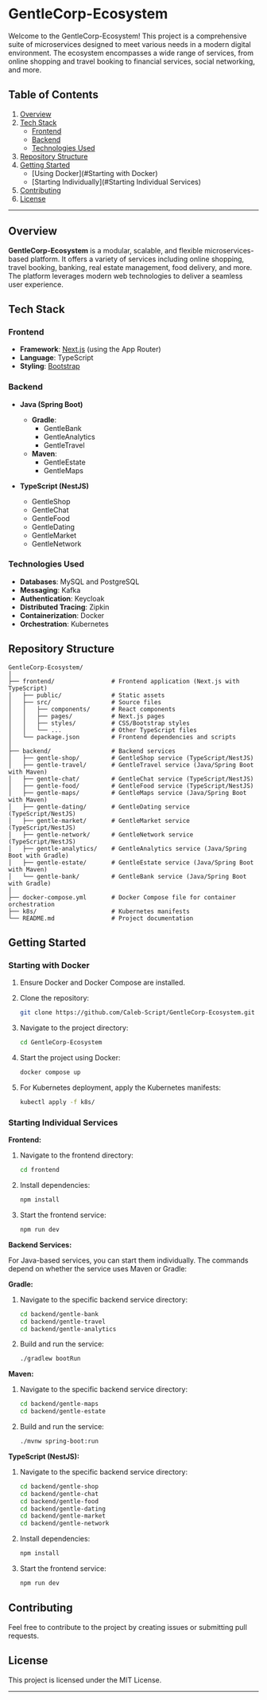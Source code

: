 # GentleCorp-Ecosystem

Welcome to the GentleCorp-Ecosystem! This project is a comprehensive suite of microservices designed to meet various needs in a modern digital environment. The ecosystem encompasses a wide range of services, from online shopping and travel booking to financial services, social networking, and more.

## Table of Contents

1. [Overview](#overview)
2. [Tech Stack](#tech-stack)
   - [Frontend](#frontend)
   - [Backend](#backend)
   - [Technologies Used](#technologies-used)
3. [Repository Structure](#repository-structure)
4. [Getting Started](#getting-started)
   - [Using Docker](#Starting with Docker)
   - [Starting Individually](#Starting Individual Services)
5. [Contributing](#contributing)
6. [License](#license)

---

## Overview

**GentleCorp-Ecosystem** is a modular, scalable, and flexible microservices-based platform. It offers a variety of services including online shopping, travel booking, banking, real estate management, food delivery, and more. The platform leverages modern web technologies to deliver a seamless user experience.

## Tech Stack

### Frontend

- **Framework**: [Next.js](https://nextjs.org/) (using the App Router)
- **Language**: TypeScript
- **Styling**: [Bootstrap](https://getbootstrap.com/)

### Backend

- **Java (Spring Boot)**

  - **Gradle**:
    - GentleBank
    - GentleAnalytics
    - GentleTravel
  - **Maven**:
    - GentleEstate
    - GentleMaps

- **TypeScript (NestJS)**
  - GentleShop
  - GentleChat
  - GentleFood
  - GentleDating
  - GentleMarket
  - GentleNetwork

### Technologies Used

- **Databases**: MySQL and PostgreSQL
- **Messaging**: Kafka
- **Authentication**: Keycloak
- **Distributed Tracing**: Zipkin
- **Containerization**: Docker
- **Orchestration**: Kubernetes

## Repository Structure

```plaintext
GentleCorp-Ecosystem/
│
├── frontend/                # Frontend application (Next.js with TypeScript)
│   ├── public/              # Static assets
│   ├── src/                 # Source files
│   │   ├── components/      # React components
│   │   ├── pages/           # Next.js pages
│   │   ├── styles/          # CSS/Bootstrap styles
│   │   └── ...              # Other TypeScript files
│   └── package.json         # Frontend dependencies and scripts
│
├── backend/                 # Backend services
│   ├── gentle-shop/         # GentleShop service (TypeScript/NestJS)
│   ├── gentle-travel/       # GentleTravel service (Java/Spring Boot with Maven)
│   ├── gentle-chat/         # GentleChat service (TypeScript/NestJS)
│   ├── gentle-food/         # GentleFood service (TypeScript/NestJS)
│   ├── gentle-maps/         # GentleMaps service (Java/Spring Boot with Maven)
│   ├── gentle-dating/       # GentleDating service (TypeScript/NestJS)
│   ├── gentle-market/       # GentleMarket service (TypeScript/NestJS)
│   ├── gentle-network/      # GentleNetwork service (TypeScript/NestJS)
│   ├── gentle-analytics/    # GentleAnalytics service (Java/Spring Boot with Gradle)
│   ├── gentle-estate/       # GentleEstate service (Java/Spring Boot with Maven)
│   └── gentle-bank/         # GentleBank service (Java/Spring Boot with Gradle)
│
├── docker-compose.yml       # Docker Compose file for container orchestration
├── k8s/                     # Kubernetes manifests
└── README.md                # Project documentation
```

## Getting Started

### Starting with Docker

1. Ensure Docker and Docker Compose are installed.

2. Clone the repository:

   ```bash
   git clone https://github.com/Caleb-Script/GentleCorp-Ecosystem.git
   ```

3. Navigate to the project directory:

   ```bash
   cd GentleCorp-Ecosystem
   ```

4. Start the project using Docker:

   ```bash
   docker compose up
   ```

5. For Kubernetes deployment, apply the Kubernetes manifests:

   ```bash
   kubectl apply -f k8s/
   ```

### Starting Individual Services

**Frontend:**

1. Navigate to the frontend directory:

   ```bash
   cd frontend
   ```

2. Install dependencies:

   ```bash
   npm install
   ```

3. Start the frontend service:

   ```bash
   npm run dev
   ```

**Backend Services:**

For Java-based services, you can start them individually. The commands depend on whether the service uses Maven or Gradle:

**Gradle:**

1. Navigate to the specific backend service directory:

   ```bash
   cd backend/gentle-bank
   cd backend/gentle-travel
   cd backend/gentle-analytics
   ```

2. Build and run the service:

   ```bash
   ./gradlew bootRun
   ```

**Maven:**

1. Navigate to the specific backend service directory:

   ```bash
   cd backend/gentle-maps
   cd backend/gentle-estate
   ```

2. Build and run the service:

   ```bash
   ./mvnw spring-boot:run
   ```

**TypeScript (NestJS):**

1. Navigate to the specific backend service directory:

   ```bash
   cd backend/gentle-shop
   cd backend/gentle-chat
   cd backend/gentle-food
   cd backend/gentle-dating
   cd backend/gentle-market
   cd backend/gentle-network
   ```

2. Install dependencies:

   ```bash
   npm install
   ```

3. Start the frontend service:

   ```bash
   npm run dev
   ```

## Contributing

Feel free to contribute to the project by creating issues or submitting pull requests.

## License

This project is licensed under the MIT License.

---
